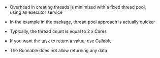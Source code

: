 * Overhead in creating threads is minimized with a fixed thread pool, using an executor service
* In the example in the package, thread pool approach is actually quicker
* Typically, the thread count is equal to 2 x Cores

* If you want the task to return a value, use Callable
* The Runnable does not allow returning any data